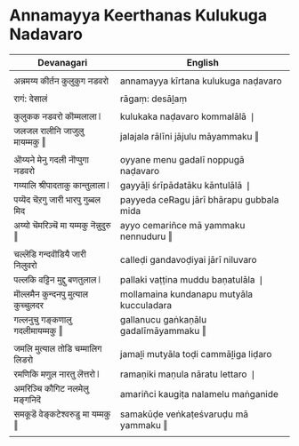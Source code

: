 # Annamayya Keerthanas Kulukuga Nadavaro

| Devanagari | English |
| ------ | ------ |
|  |  |
| अन्नमय्य कीर्तन कुलुकुग नडवरो   | annamayya kīrtana kulukuga naḍavaro   |
|  |  |
| रागं: देसालं   | rāgaṃ: desāḻaṃ   |
|  |  |
| कुलुकक नडवरो कॊम्मलाला ❘   | kulukaka naḍavaro kommalālā ❘   |
| जलजल रालीनि जाजुलु मायम्मकु ‖   | jalajala rālīni jājulu māyammaku ‖   |
|  |  |
| ऒय्यने मेनु गदली नॊप्पुगा नडवरो   | oyyane menu gadalī noppugā naḍavaro   |
| गय्यालि श्रीपादताकु कान्तुलाला ❘   | gayyāḻi śrīpādatāku kāntulālā ❘   |
| पय्यॆद चॆऱगु जारी भारपु गुब्बल मिद   | payyeda ceRagu jārī bhārapu gubbala mida   |
| अय्यो चॆमरिञ्चॆ मा यम्मकु नॆन्नुदुरु ‖   | ayyo cemariñce mā yammaku nennuduru ‖   |
|  |  |
| चल्लॆडि गन्दवॊडियै जारी निलुवरो   | calleḍi gandavoḍiyai jārī niluvaro   |
| पल्लकि वट्टिन मुद्दु बणतुलाल ❘   | pallaki vaṭṭina muddu baṇatulāla ❘   |
| मॊल्लमैन कुन्दनपु मुत्याल कुच्चुलदर   | mollamaina kundanapu mutyāla kucculadara   |
| गल्लनुचु गङ्कणालु गदलीमायम्मकु ‖   | gallanucu gaṅkaṇālu gadalīmāyammaku ‖   |
|  |  |
| जमलि मुत्याल तोडि चम्मालिग लिडरो   | jamaḻi mutyāla toḍi cammāḻiga liḍaro   |
| रमणिकि मणुल नारतु लॆत्तरो ❘   | ramaṇiki maṇula nāratu lettaro ❘   |
| अमरिञ्चि कौगिट नलमेलु मङ्गनिदॆ   | amariñci kaugiṭa nalamelu maṅganide   |
| समकूडॆ वेङ्कटेश्वरुडु मा यम्मकु ‖   | samakūḍe veṅkaṭeśvaruḍu mā yammaku ‖   |
|  |  |
